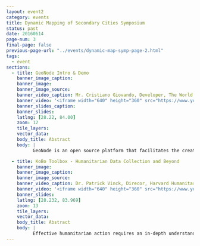 ```yaml
---
layout: event2
category: events
title: Dynamic Mapping of Secondary Cities Symposium
status: past
date: 20160614
page-num: 3
final-page: false
previous-page-url: "../events/dynamic-map-symp-page-2.html"
tags:
  - event
sections:
  - title: GeoNode Intro & Demo
    banner_image_caption: 
    banner_image: 
    banner_image_source: 
    banner_video_caption: Mr. Cristiano Giovando, Developer, The World Bank and Mr. Paolo Corti, Research Fellow, Center for Geographic Analysis, Harvard University
    banner_video: '<iframe width="640" height="360" src="https://www.youtube.com/embed/X2zESpC1EQM" frameborder="0" allowfullscreen></iframe>'
    banner_slides_caption: 
    banner_slides: 
    latlng: [28.22, 84.00]
    zoom: 12
    tile_layers:
    vector_data:
    body_title: Abstract
    body: |
          GeoNode is an open source platform that facilitates the creation, sharing, management and collaborative use of geospatial data. It is designed to be fully extensible and it integrates many existing open source software such as Geoserver, PostGIS, and Django. The Global Facility for Disaster Risk Reduction at the World Bank supports the development of GeoNode and its use through the Open Data for Resilience Initiative (OpenDRI). GeoNode is implemented in several OpenDRI projects to enable governments with an efficient and sustainable way of managing and sharing disaster risk data. This presentation provides an overview of the GeoNode software, a live demonstration of its functionalities, and example use cases within OpenDRI.

  - title: KoBo Toolbox - Humanitarian Data Collection and Beyond
    banner_image: 
    banner_image_caption: 
    banner_image_source:
    banner_video_caption: Dr. Patrick Vinck, Direcor, Harvard Humanitarian Initiative’s Peace and Human Rights Data Program
    banner_video: '<iframe width="640" height="360" src="https://www.youtube.com/embed/d45hLfoyoH8" frameborder="0" allowfullscreen></iframe>'
    banner_slides:
    latlng: [28.232, 83.969]
    zoom: 13
    tile_layers:
    vector_data:
    body_title: Abstract
    body: |
          Effective humanitarian action requires an in-depth understanding of risks and needs, context of operations and level of damages among other. Humanitarians must also monitor action and demonstrate impact. Gathering the necessary information, however, is a major challenge in very fluid and data poor settings. In response, humanitarians are increasingly using technology. Despite important progress, these efforts are hindered by a number of challenges, including the lack of common standards, organizational behaviors that do not foster data sharing and integration, and narrow, uncoordinated, focus of data gathering efforts. In response to these challenges, KoBoToolbox has become a platform of choice for humanitarian applications and beyond – enabling the constant gathering, sharing and use of data streams in near-real time. Developed by faculty at the Harvard Humanitarian Initiative, KoBoToolbox is a free, open source platform for data collection analysis, and visualization. KoBoToolbox is the result of a partnership with leading humanitarian agencies, addressing critical needs and feedback from field experts. The tools are used for data collection in ongoing humanitarian crises, including those in Ukraine, South Sudan, Syria, Iraq, and all countries affected by the Ebola outbreak.
---
```


